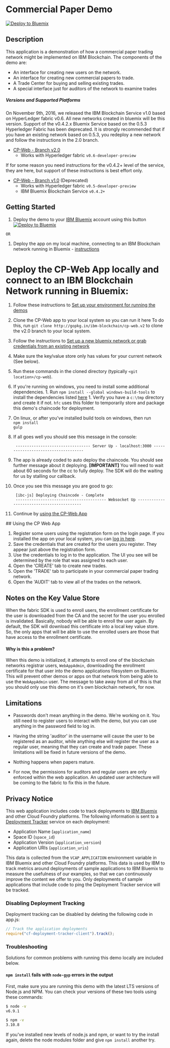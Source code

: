 # Commercial Paper Demo

[![Deploy to Bluemix](https://bluemix.net/deploy/button.png)](https://bluemix.net/deploy?repository=https://github.com/IBM-Blockchain/cp-web.git)

## Description
This application is a demonstration of how a commercial paper trading network might be implemented
on IBM Blockchain.  The components of the demo are:

* An interface for creating new users on the network.
* An interface for creating new commercial papers to trade.
* A Trade Center for buying and selling existing trades.
* A special interface just for auditors of the network to examine trades

##### Versions and Supported Platforms
On November 9th, 2016, we released the IBM Blockchain Service v1.0 based on HyperLedger fabric v0.6.  All new networks created in bluemix will be this version.  Support of the v0.4.2.x Bluemix Service based on the 0.5.3 Hyperledger Fabric has been deprecated.  It is strongly recommended that if you have an existing network based on 0.5.3, you redeploy a new network and follow the instructions in the 2.0 branch.

- [CP-Web - Branch v2.0](https://github.com/ibm-blockchain/cp-web/tree/v2.0)
	- Works with Hyperledger fabric `v0.6-developer-preview`

If for some reason you need instructions for the v0.4.2+ level of the service, they are here, but support of these instructions is
best effort only.

- [CP-Web - Branch v1.0](https://github.com/ibm-blockchain/cp-web/tree/v1.0) (Deprecated)
	- Works with Hyperledger fabric `v0.5-developer-preview`
	- IBM Bluemix Blockchain Service `v0.4.2+`

## Getting Started

1. Deploy the demo to your [IBM Bluemix](https://www.bluemix.net/) account using this button [![Deploy to Bluemix](https://bluemix.net/deploy/button.png)](https://bluemix.net/deploy?repository=https://github.com/IBM-Blockchain/cp-web.git)  

`OR`  

1. Deploy the app on my local machine, connecting to an IBM Blockchain network running in Bluemix  - [instructions](#manbluenetwork)


# <a name="manbluenetwork"></a>Deploy the CP-Web App locally and connect to an IBM Blockchain Network running in Bluemix:

1.  Follow these instructions to [Set up your environment for running the demos](https://github.com/ptippett/marbles/blob/break_out_common_sections/demo_prereqs)

1.  Clone the CP-Web app to your local system so you can run it here
To do this, run ```git clone http://gopkg.in/ibm-blockchain/cp-web.v2``` to clone the v2.0 branch to your local system.  

1.  Follow the instructions to [Set up a new bluemix network or grab credentials from an existing network](https://github.com/ptippett/marbles/blob/break_out_common_sections/create_blockchain_bluemix.md)


1. Make sure the key/value store only has values for your current network (See below).
1. Run these commands in the cloned directory (typically ```<git location>/cp-web```).
  1.  If you're running on windows, you need to install some additional dependencies.
    1.  Run ```npm install --global windows-build-tools``` to install the dependencies listed [here](https://github.com/felixrieseberg/windows-build-tools)
    1.  Verify you have a `c:\tmp` directory and create it if not.  `hfc` uses this folder to temporarily store and package this demo's chaincode for deployment.
  2. On linux, or after you've installed build tools on windows, then run  
     `npm install`  
     `gulp`  
     
1. If all goes well you should see this message in the console:
	
		--------------------------------- Server Up - localhost:3000 ------------------------------------
		
1. The app is already coded to auto deploy the chaincode.  You should see further message about it deploying.
 **[IMPORTANT]** You will need to wait about 60 seconds for the cc to fully deploy. The SDK will do the waiting for us by stalling our callback.
 
1. Once you see this message you are good to go: 
		
		[ibc-js] Deploying Chaincode - Complete
		---------------------------------------- Websocket Up ------------------------------------------

1. Continue by [using the CP-Web App](#use)

##<a name="use"></a> Using the CP Web App  
1. Register some users using the registration form on the login page.  If you installed the app on your local system, you can [log in here](http://localhost:3000).  
2. Save the credentials that are created for the users you register.  They appear just above the
registration form.  
3. Use the credentials to log in to the application.  The UI you see will be determined by the role
that was assigned to each user.  
4. Open the 'CREATE' tab to create new trades.  
5. Open the 'TRADE' tab to participate in your commercial paper trading network.  
6. Open the 'AUDIT' tab to view all of the trades on the network.  

## Notes on the Key Value Store

When the fabric SDK is used to enroll users, the enrollment certificate for the user is downloaded from the CA and the
secret for the user you enrolled is invalidated.  Basically, nobody will be able to enroll the user again.  By default,
the SDK will download this certificate into a local key value store.  So, the only apps that will be able to use the
enrolled users are those that have access to the enrollment certificate.

#### Why is this a problem?

When this demo is initialized, it attempts to enroll one of the blockchain networks registrar users, `WebAppAdmin`, 
downloading the enrollment certificate for that user into the demo applications filesystem on Bluemix.  This will
prevent other demos or apps on that network from being able to use the `WebAppAdmin` user.  The message to take away
from all of this is that you should only use this demo on it's own blockchain network, for now.  

## Limitations

* Passwords don't mean anything in the demo.  We're working on it.  You still need to register users to interact with
the demo, but you can use anything in the password field to log in.

* Having the string 'auditor' in the username will cause the user to be registered as an auditor, while anything else
will register the user as a regular user, meaning that they can create and trade paper.  These limitations
will be fixed in future versions of the demo.

* Nothing happens when papers mature.

* For now, the permissions for auditors and regular users are only enforced within the web application.
An updated user architecture will be coming to the
fabric to fix this in the future.

## Privacy Notice

This web application includes code to track deployments to [IBM Bluemix](https://www.bluemix.net/) and other Cloud Foundry platforms. The following information is sent to a [Deployment Tracker](https://github.com/cloudant-labs/deployment-tracker) service on each deployment:

* Application Name (`application_name`)
* Space ID (`space_id`)
* Application Version (`application_version`)
* Application URIs (`application_uris`)

This data is collected from the `VCAP_APPLICATION` environment variable in IBM Bluemix and other Cloud Foundry platforms. This data is used by IBM to track metrics around deployments of sample applications to IBM Bluemix to measure the usefulness of our examples, so that we can continuously improve the content we offer to you. Only deployments of sample applications that include code to ping the Deployment Tracker service will be tracked.

### Disabling Deployment Tracking

Deployment tracking can be disabled by deleting the following code in app.js:
```javascript
// Track the application deployments
require("cf-deployment-tracker-client").track();
```

### Troubleshooting
Solutions for common problems with running this demo locally are included below.

#### `npm install` fails with `node-gyp` errors in the output
First, make sure you are running this demo with the latest LTS versions of Node.js and NPM.  You can check your versions of these two tools using these commands:

```bash
$ node -v
v6.9.1

$ npm -v
3.10.8
```

If you've installed new levels of node.js and npm, or want to try the install again, delete the node modules folder and give `npm install` another try.
